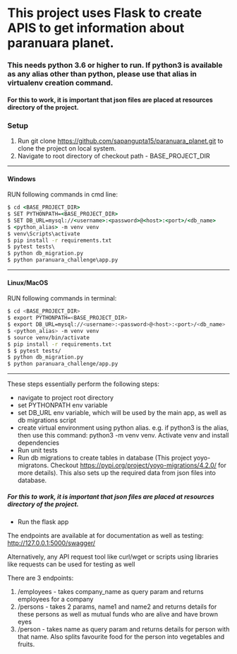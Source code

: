 # This project uses Flask to create APIS to get information about paranuara planet.
### This needs python 3.6 or higher to run. If python3 is available as any alias other than python, please use that alias in virtualenv creation command.
#### For this to work, it is important that json files are placed at resources directory of the project.
### Setup


1. Run git clone https://github.com/sapangupta15/paranuara_planet.git to clone the project on local system.
2. Navigate to root directory of checkout path - BASE_PROJECT_DIR

---

#### Windows
RUN following commands in cmd line:
```bat
$ cd <BASE_PROJECT_DIR>
$ SET PYTHONPATH=<BASE_PROJECT_DIR>
$ SET DB_URL=mysql://<username>:<password>@<host>:<port>/<db_name>
$ <python_alias> -m venv venv
$ venv\Scripts\activate
$ pip install -r requirements.txt
$ pytest tests\
$ python db_migration.py
$ python paranuara_challenge\app.py
```

---
#### Linux/MacOS
RUN following commands in terminal:
```bash
$ cd <BASE_PROJECT_DIR>
$ export PYTHONPATH=<BASE_PROJECT_DIR>
$ export DB_URL=mysql://<username>:<password>@<host>:<port>/<db_name>
$ <python_alias> -m venv venv
$ source venv/bin/activate
$ pip install -r requirements.txt
$ $ pytest tests/
$ python db_migration.py
$ python paranuara_challenge/app.py
```

---
These steps essentially perform the following steps:
- navigate to project root directory
- set PYTHONPATH env variable
- set DB_URL env variable, which will be used by the main app, as well as db migrations script
- create virtual environment using python alias. e.g. if python3 is the alias, then use this command: python3 -m venv venv. Activate venv and install dependencies
- Run unit tests
- Run db migrations to create tables in database (This project yoyo-migratons. Checkout https://pypi.org/project/yoyo-migrations/4.2.0/ for more details). This also sets up the required data from json files into database.
##### For this to work, it is important that json files are placed at resources directory of the project.
- Run the flask app


The endpoints are available at for documentation as well as testing:
http://127.0.0.1:5000/swagger/

Alternatively, any API request tool like curl/wget or scripts using libraries like requests can be used for testing as well

There are 3 endpoints:
1. /employees - takes company_name as query param and returns employees for a company
2. /persons - takes 2 params, name1 and name2 and returns details for these persons as well as mutual funds who are alive and have brown eyes
3. /person - takes name as query param and returns details for person with that name. Also splits favourite food for the person into vegetables and fruits.

